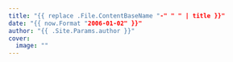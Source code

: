 ```yaml
---
title: "{{ replace .File.ContentBaseName "-" " " | title }}"
date: "{{ now.Format "2006-01-02" }}"
author: "{{ .Site.Params.author }}"
cover:
  image: ""
---
```

